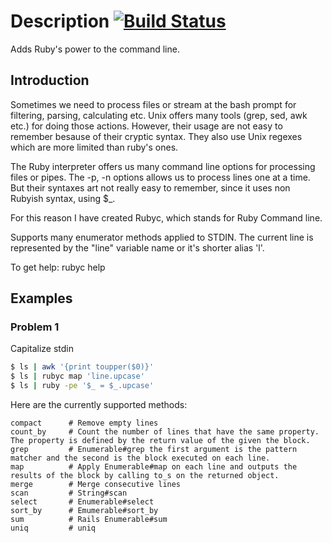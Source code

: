 # Description [![Build Status](https://secure.travis-ci.org/martinos/rubyc.png?branch=master)](http://travis-ci.org/martinos/rubyc)
Adds Ruby's power to the command line.
## Introduction
Sometimes we need to process files or stream at the bash prompt for filtering, parsing, calculating etc.  Unix offers many tools (grep, sed, awk etc.) for doing those actions. However, their usage are not easy to remember besause of their cryptic syntax. They also use Unix regexes which are more limited than ruby's ones.

The Ruby interpreter offers us many command line options for processing files or pipes. The -p, -n options allows us to process lines one at a time. But their syntaxes art not really easy to remember, since it uses non Rubyish syntax, using $_.

For this reason I have created Rubyc, which stands for Ruby Command line.

Supports many enumerator methods applied to STDIN. The current line is represented by the "line" variable name or it's shorter alias 'l'.

To get help:
  rubyc help

## Examples
### Problem 1
Capitalize stdin
``` bash
$ ls | awk '{print toupper($0)}'
$ ls | rubyc map 'line.upcase'
$ ls | ruby -pe '$_ = $_.upcase'
```
Here are the currently supported methods:
```
compact      # Remove empty lines
count_by     # Count the number of lines that have the same property. The property is defined by the return value of the given the block.
grep         # Enumerable#grep the first argument is the pattern matcher and the second is the block executed on each line.
map          # Apply Enumerable#map on each line and outputs the results of the block by calling to_s on the returned object.
merge        # Merge consecutive lines
scan         # String#scan
select       # Enumerable#select
sort_by      # Emumerable#sort_by
sum          # Rails Enumerable#sum
uniq         # uniq
```